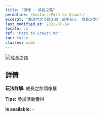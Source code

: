 ```yaml
---
title: "頭像 - 成長之路"
permalink: /Avatars/Path to Growth/
excerpt: "魔法门之英雄无敌：战争纪元  成長之路"
last_modified_at: 2021-07-14
locale: cn
ref: "Path to Growth.md"
toc: false
classes: wide
---
```

 ![成長之路](/images/a/avatarFrame_68.png)

## 詳情

 **玩法詳解:** 成長之路頭像框 

 **Tips:** 參加活動獲得 

 **Is available:**  - 

